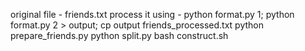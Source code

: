 original file - friends.txt
process it using - python format.py 1; python format.py 2 > output;
cp output friends_processed.txt 
python prepare_friends.py
python split.py
bash construct.sh